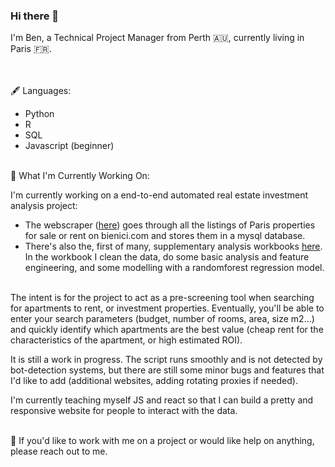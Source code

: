 ### Hi there 👋

I'm Ben, a Technical Project Manager from Perth 🇦🇺, currently living in Paris 🇫🇷.


<br/><br/>
🖋 Languages:
- Python 
- R 
- SQL
- Javascript (beginner)
<br/><br/>

💼 What I'm Currently Working On:

I'm currently working on a end-to-end automated real estate investment analysis project:
  
  - The webscraper ([here](https://github.com/BenjaminHThomas/Paris-RE-Scraper)) goes through all the listings of Paris properties for sale or rent on bienici.com and stores them in a mysql database.
  - There's also the, first of many, supplementary analysis workbooks [here](https://github.com/BenjaminHThomas/paris-re-analysis/blob/main/exploration_1.ipynb). In the workbook I clean the data, do some basic analysis and feature engineering, and some modelling with a randomforest regression model.
<br/><br/>

The intent is for the project to act as a pre-screening tool when searching for apartments to rent, or investment properties. Eventually, you'll be able to enter your search parameters (budget, number of rooms, area, size m2...) and quickly identify which apartments are the best value (cheap rent for the characteristics of the apartment, or high estimated ROI). 

It is still a work in progress. The script runs smoothly and is not detected by bot-detection systems, but there are still some minor bugs and features that I'd like to add (additional websites, adding rotating proxies if needed).

I'm currently teaching myself JS and react so that I can build a pretty and responsive website for people to interact with the data.
<br/><br/>

💬 If you'd like to work with me on a project or would like help on anything, please reach out to me.

<!--
**BenjaminHThomas/BenjaminHThomas** is a ✨ _special_ ✨ repository because its `README.md` (this file) appears on your GitHub profile.

Here are some ideas to get you started:

- 🔭 I’m currently working on ...
- 🌱 I’m currently learning ...
- 👯 I’m looking to collaborate on ...
- 🤔 I’m looking for help with ...
- 💬 Ask me about ...
- 📫 How to reach me: ...
- 😄 Pronouns: ...
- ⚡ Fun fact: ...
-->

